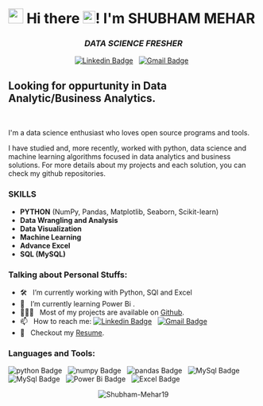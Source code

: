 <h1><img src="https://emojis.slackmojis.com/emojis/images/1531849430/4246/blob-sunglasses.gif?1531849430" width="30"/> <align="center">  Hi there <img src="https://media.giphy.com/media/hvRJCLFzcasrR4ia7z/giphy.gif" width="25px" height="25px">! I'm SHUBHAM MEHAR</h1>


<h3 align="center"><i>DATA SCIENCE FRESHER</i></h3>


<div align="center">

[![Linkedin Badge](https://img.shields.io/badge/LinkedIn-0077B5?style=flat&logo=linkedin&logoColor=white)](https://www.linkedin.com/in/shubham-mehar-556601169/)&nbsp;&nbsp;
[![Gmail Badge](https://img.shields.io/badge/Gmail-D14836?style=flat&logo=gmail&logoColor=white&link=mailto:shubhammehar95@gmail.com)](mailto:shubhammehar95@gmail.com)&nbsp;&nbsp;

</div>

## Looking for oppurtunity in Data Analytic/Business Analytics.

<br>

I'm a data science enthusiast who loves open source programs and tools.

I have studied and, more recently, worked with python, data science and machine learning algorithms focused in data analytics and business solutions. For more details about my projects and each solution, you can check my github repositories.

### SKILLS

* **PYTHON** (NumPy, Pandas, Matplotlib, Seaborn, Scikit-learn)
* **Data Wrangling and Analysis**
* **Data Visualization**
* **Machine Learning**
* **Advance Excel**
* **SQL (MySQL)**

### Talking about Personal Stuffs:

- 🛠 &nbsp; I’m currently working with Python, SQl and Excel 
- 🚀 &nbsp; I’m currently learning Power Bi .
- 👨🏻‍💻 &nbsp; Most of my projects are available on [Github](https://github.com/Shubham-Mehar19).
- 📫 &nbsp; How to reach me: [![Linkedin Badge](https://img.shields.io/badge/LinkedIn-0077B5?style=flat&logo=linkedin&logoColor=white)](https://www.linkedin.com/in/shubham-mehar-556601169/)&nbsp;&nbsp;
[![Gmail Badge](https://img.shields.io/badge/Gmail-D14836?style=flat&logo=gmail&logoColor=white&link=mailto:shubhammehar95@gmail.com)](mailto:shubhammehar95@gmail.com)&nbsp;&nbsp;
- 📝 &nbsp; Checkout my [Resume]().

### Languages and Tools:
![python Badge](https://img.shields.io/badge/Python-FFD43B?style=for-the-badge&logo=python&logoColor=blue)&nbsp;&nbsp;
![numpy Badge](https://img.shields.io/badge/Numpy-777BB4?style=for-the-badge&logo=numpy&logoColor=white)&nbsp;&nbsp;
![pandas Badge](https://img.shields.io/badge/Pandas-2C2D72?style=for-the-badge&logo=pandas&logoColor=white)&nbsp;&nbsp;
![MySql Badge](https://img.shields.io/badge/MySQL-005C84?style=for-the-badge&logo=mysql&logoColor=white)&nbsp;&nbsp;
![MySql Badge](https://img.shields.io/badge/PostgreSQL-316192?style=for-the-badge&logo=postgresql&logoColor=white)&nbsp;&nbsp;
![Power Bi Badge](https://img.shields.io/badge/PowerBI-F2C811?style=for-the-badge&logo=Power%20BI&logoColor=white)&nbsp;&nbsp;
![Excel Badge](https://img.shields.io/badge/Microsoft_Excel-217346?style=for-the-badge&logo=microsoft-excel&logoColor=white)&nbsp;&nbsp;

<p align="center">
  <img
    src="https://komarev.com/ghpvc/?username=Shubham-Mehar19"
    alt="Shubham-Mehar19"
  />
</p>

